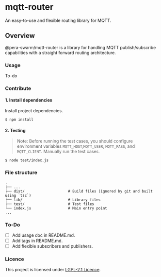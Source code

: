 # mqtt-router
An easy-to-use and flexible routing library for MQTT.

## Overview
@pera-swarm/mqtt-router is a library for handling MQTT publish/subscribe capabilities with a straight forward routing architecture.

### Usage

To-do


### Contribute

#### 1. Install dependencies

Install project dependencies.
```
$ npm install
```

#### 2. Testing

> Note: Before running the test cases, you should configure environment variables `MQTT_HOST`,`MQTT_USER`, `MQTT_PASS`, and `MQTT_CLIENT`.
Manually run the test cases.
```
$ node test/index.js
```

### File structure
    .
    ├── ...
    ├── dist/                    # Build files (ignored by git and built using `tsc`)
    ├── lib/                     # Library files
    ├── test/                    # Test files
    └── index.js                 # Main entry point
    ...

### To-Do
- [ ] Add usage doc in README.md.
- [ ] Add tags in README.md.
- [ ] Add flexible subscribers and publishers.

### Licence
This project is licensed under [LGPL-2.1 Licence](https://github.com/Pera-Swarm/mqtt-router/blob/main/LICENSE).
